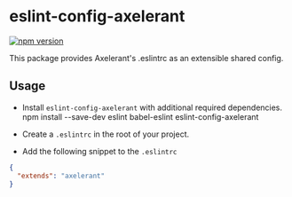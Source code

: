 # eslint-config-axelerant

[![npm version](https://badge.fury.io/js/eslint-config-axelerant.svg)](http://badge.fury.io/js/eslint-config-axelerant)

This package provides Axelerant's .eslintrc as an extensible shared config.

## Usage

* Install `eslint-config-axelerant` with additional required dependencies.
  npm install --save-dev eslint babel-eslint eslint-config-axelerant

* Create a `.eslintrc` in the root of your project.

* Add the following snippet to the `.eslintrc`
```json
{
  "extends": "axelerant"
}
```
